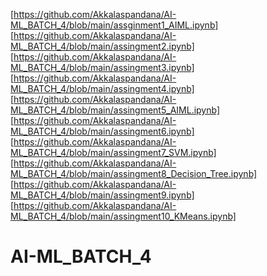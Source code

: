 [https://github.com/Akkalaspandana/AI-ML_BATCH_4/blob/main/assginment1_AIML.ipynb]
[https://github.com/Akkalaspandana/AI-ML_BATCH_4/blob/main/assingment2.ipynb]
[https://github.com/Akkalaspandana/AI-ML_BATCH_4/blob/main/assingment3.ipynb]
[https://github.com/Akkalaspandana/AI-ML_BATCH_4/blob/main/assingment4.ipynb]
[https://github.com/Akkalaspandana/AI-ML_BATCH_4/blob/main/assingment5_AIML.ipynb]
[https://github.com/Akkalaspandana/AI-ML_BATCH_4/blob/main/assingment6.ipynb]
[https://github.com/Akkalaspandana/AI-ML_BATCH_4/blob/main/assingment7_SVM.ipynb]
[https://github.com/Akkalaspandana/AI-ML_BATCH_4/blob/main/assingment8_Decision_Tree.ipynb]
[https://github.com/Akkalaspandana/AI-ML_BATCH_4/blob/main/assingment9.ipynb]
[https://github.com/Akkalaspandana/AI-ML_BATCH_4/blob/main/assingment10_KMeans.ipynb]
# AI-ML_BATCH_4
